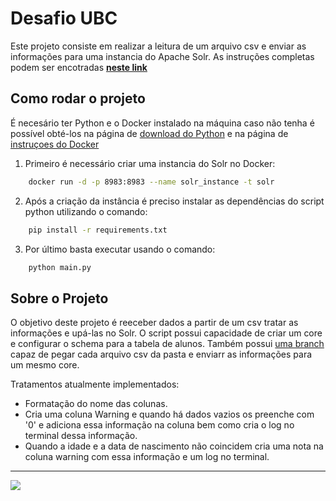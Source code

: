 
# Desafio UBC

Este projeto consiste em realizar a leitura de um arquivo csv e enviar as informações para uma instancia do Apache Solr. 
As instruções completas podem ser encotradas [**neste link**](https://github.com/joaomarcelo81/DesafioUBC/)


## Como rodar o projeto
 É necesário ter Python e o Docker instalado na máquina caso não tenha é possível obté-los na página de [download do Python](https://www.python.org/downloads/) e na página de [instruçoes do Docker](https://docs.docker.com/get-docker/) 

1. Primeiro é necessário criar uma instancia do Solr no Docker:
```bash
    docker run -d -p 8983:8983 --name solr_instance -t solr
```
2. Após a criação da instância é preciso instalar as dependências do script python utilizando o comando:

```bash
    pip install -r requirements.txt
```
3.  Por último basta executar usando o comando:
```bash
    python main.py
```

## Sobre o Projeto


O objetivo deste projeto é reeceber dados a partir de um csv tratar as informações e upá-las no Solr. O script possui capacidade de criar um core e configurar o schema para a tabela de alunos. Também possui [uma branch](https://github.com/DeeDee100/teste_ubc/tree/pega-tds-csv) capaz de pegar cada arquivo csv da pasta e enviarr as informações para um mesmo core.

Tratamentos atualmente implementados:
* Formatação do nome das colunas.
* Cria uma coluna Warning e quando há dados vazios os preenche com '0' e adiciona essa informação na coluna bem como cria o log no terminal dessa informação.
* Quando a idade e a data de nascimento não coincidem cria uma nota na coluna warning com essa informação e um log no terminal.

---
<img src="https://img.shields.io/badge/Made%20with-python-1f425f.svg" />
